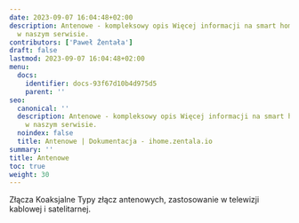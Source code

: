 ```yaml
---
date: 2023-09-07 16:04:48+02:00
description: Antenowe - kompleksowy opis Więcej informacji na smart home znajdziesz
  w naszym serwisie.
contributors: ['Paweł Żentała']
draft: false
lastmod: 2023-09-07 16:04:48+02:00
menu:
  docs:
    identifier: docs-93f67d10b4d975d5
    parent: ''
seo:
  canonical: ''
  description: Antenowe - kompleksowy opis Więcej informacji na smart home znajdziesz
    w naszym serwisie.
  noindex: false
  title: Antenowe | Dokumentacja - ihome.zentala.io
summary: ''
title: Antenowe
toc: true
weight: 30
---
```


Złącza Koaksjalne
Typy złącz antenowych, zastosowanie w telewizji kablowej i satelitarnej.
